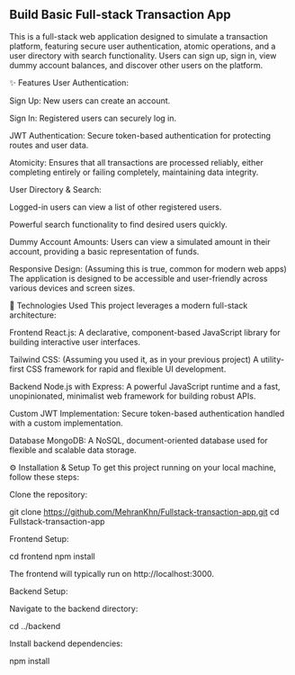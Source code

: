 
## Build Basic Full-stack Transaction App

This is a full-stack web application designed to simulate a transaction platform, featuring secure user authentication, atomic operations, and a user directory with search functionality. Users can sign up, sign in, view dummy account balances, and discover other users on the platform.

✨ Features
User Authentication:

Sign Up: New users can create an account.

Sign In: Registered users can securely log in.

JWT Authentication: Secure token-based authentication for protecting routes and user data.

Atomicity: Ensures that all transactions are processed reliably, either completing entirely or failing completely, maintaining data integrity.

User Directory & Search:

Logged-in users can view a list of other registered users.

Powerful search functionality to find desired users quickly.

Dummy Account Amounts: Users can view a simulated amount in their account, providing a basic representation of funds.

Responsive Design: (Assuming this is true, common for modern web apps) The application is designed to be accessible and user-friendly across various devices and screen sizes.

🚀 Technologies Used
This project leverages a modern full-stack architecture:

Frontend
React.js: A declarative, component-based JavaScript library for building interactive user interfaces.

Tailwind CSS: (Assuming you used it, as in your previous project) A utility-first CSS framework for rapid and flexible UI development.

Backend
Node.js with Express: A powerful JavaScript runtime and a fast, unopinionated, minimalist web framework for building robust APIs.

Custom JWT Implementation: Secure token-based authentication handled with a custom implementation.

Database
MongoDB: A NoSQL, document-oriented database used for flexible and scalable data storage.

⚙️ Installation & Setup
To get this project running on your local machine, follow these steps:

Clone the repository:

git clone https://github.com/MehranKhn/Fullstack-transaction-app.git
cd Fullstack-transaction-app

Frontend Setup:

cd frontend 
npm install 

The frontend will typically run on http://localhost:3000.

Backend Setup:

Navigate to the backend directory:

cd ../backend 

Install backend dependencies:

npm install

